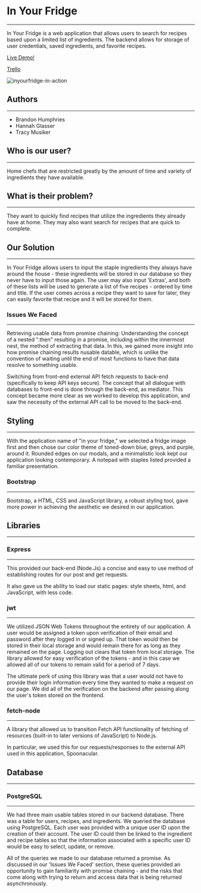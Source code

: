 # In Your Fridge
-------------------
In Your Fridge is a web application that allows users to search for recipes based upon a limited list of ingredients. The backend allows for storage of user credentials, saved ingredients, and favorite recipes.

[Live Demo!](http://ec2-18-222-193-161.us-east-2.compute.amazonaws.com/)

[Trello](https://trello.com/b/mWgkC5Kg/in-your-fridge)

![inyourfridge-in-action](https://github.com/hglasser/In-Your-Fridge/blob/master/inyourfridge-in-action.gif)

## Authors
--------------
* Brandon Humphries
* Hannah Glasser
* Tracy Musiker

## Who is our user?
------------------- 
Home chefs that are restricted greatly by the amount of time and variety of ingredients they have available. 

## What is their problem?
-------------------
They want to quickly find recipes that utilize the ingredients they already have at home. They may also want search for recipes that are quick to complete.

## Our Solution
-------------------
In Your Fridge allows users to input the staple ingredients they always have around the house - these ingredients will be stored in our database so they never have to input those again. The user may also input 'Extras', and both of these lists will be used to generate a list of five recipes - ordered by time and title. If the user comes across a recipe they want to save for later, they can easily favorite that recipe and it will be stored for them.

### Issues We Faced
-------------------
Retrieving usable data from promise chaining: Understanding the concept of a nested ".then" resulting in a promise, including within the innermost nest, the method of extracting that data. In this, we gained more insight into how promise chaining results nusable datable, which is unlike  the convention of waiting until the end of most functions to have that data resolve to something usable.

Switching from front-end external API fetch requests to back-end (specifically to keep API keys secure). The concept that all dialogue with databases to front-end is done through the back-end, as mediator. This concept became more clear as we worked to develop this application, and saw the necessity of the external API call to be moved to the back-end. 

## Styling
----------
With the application name of "in your fridge," we selected a fridge image first and then chose our color theme of toned-down blue, greys, and purple, around it. Rounded edges on our modals, and a minimalistic look kept our application looking contemporary. A notepad with staples listed provided a familiar presentation.

### Bootstrap
------------
Bootstrap, a HTML, CSS and JavaScript library, a robust styling tool, gave more power in achieving the aesthetic we desired in our application.

## Libraries
------------

### Express
--------------
This provided our back-end (Node.Js) a concise and easy to use method of establishing routes for our post and get requests.

It also gave us the ability to load our static pages: style sheets, html, and JavaScript, with less code.

### jwt
--------------
We utilized JSON Web Tokens throughout the entirety of our application. A user would be assigned a token upon verification of their email and password after they logged in or signed up. That token would then be stored in their local storage and would remain there for as long as they remained on the page. Logging out clears that token from local storage. The library allowed for easy verification of the tokens - and in this case we allowed all of our tokens to remain valid for a period of 7 days. 

The ultimate perk of using this library was that a user would not have to provide their login information every time they wanted to make a request on our page. We did all of the verification on the backend after passing along the user's token stored on the frontend.

### fetch-node
------------
A library that allowed us to transition Fetch API functionality of fetching of resources (built-in to later versions of JavaScript) to Node.js.

In particular, we used this for our requests/responses to the external API used in this application, Spoonacular.

## Database
-----------

### PostgreSQL
--------------
We had three main usable tables stored in our backend database. There was a table for users, recipes, and ingredients. We queried the database using PostgreSQL. Each user was provided with a unique user ID upon the creation of their account. The user ID could then be linked to the ingredient and recipe tables so that the information associated with a specific user ID would be easy to select, update, or remove. 

All of the queries we made to our database returned a promise. As discussed in our 'Issues We Faced' section, these queries provided an opportunity to gain familiarity with promise chaining - and the risks that come along with trying to return and access data that is being returned asynchronously. 
